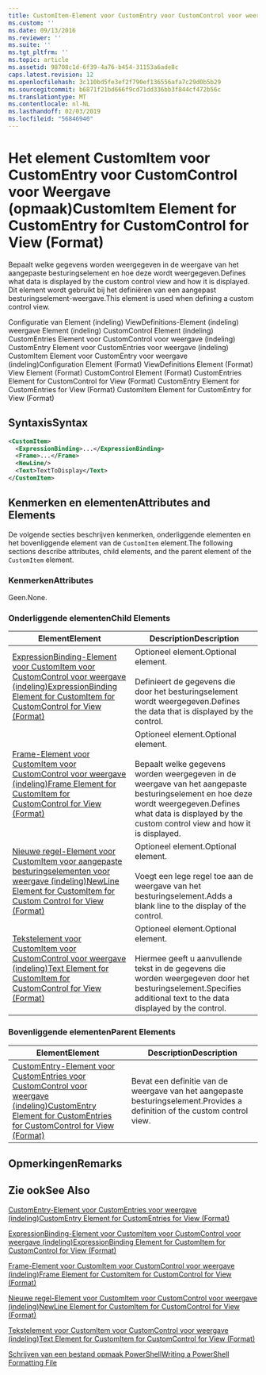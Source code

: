 ```yaml
---
title: CustomItem-Element voor CustomEntry voor CustomControl voor weergave (indeling) | Microsoft Docs
ms.custom: ''
ms.date: 09/13/2016
ms.reviewer: ''
ms.suite: ''
ms.tgt_pltfrm: ''
ms.topic: article
ms.assetid: 98708c1d-6f39-4a76-b454-31153a6ade8c
caps.latest.revision: 12
ms.openlocfilehash: 3c110bd5fe3ef2f790ef136556afa7c29d0b5b29
ms.sourcegitcommit: b6871f21bd666f9cd71dd336bb3f844cf472b56c
ms.translationtype: MT
ms.contentlocale: nl-NL
ms.lasthandoff: 02/03/2019
ms.locfileid: "56846940"
---
```

# <a name="customitem-element-for-customentry-for-customcontrol-for-view-format"></a><span data-ttu-id="022e9-102">Het element CustomItem voor CustomEntry voor CustomControl voor Weergave (opmaak)</span><span class="sxs-lookup"><span data-stu-id="022e9-102">CustomItem Element for CustomEntry for CustomControl for View (Format)</span></span>

<span data-ttu-id="022e9-103">Bepaalt welke gegevens worden weergegeven in de weergave van het aangepaste besturingselement en hoe deze wordt weergegeven.</span><span class="sxs-lookup"><span data-stu-id="022e9-103">Defines what data is displayed by the custom control view and how it is displayed.</span></span> <span data-ttu-id="022e9-104">Dit element wordt gebruikt bij het definiëren van een aangepast besturingselement-weergave.</span><span class="sxs-lookup"><span data-stu-id="022e9-104">This element is used when defining a custom control view.</span></span>

<span data-ttu-id="022e9-105">Configuratie van Element (indeling) ViewDefinitions-Element (indeling) weergave Element (indeling) CustomControl Element (indeling) CustomEntries Element voor CustomControl voor weergave (indeling) CustomEntry Element voor CustomEntries voor weergave (indeling) CustomItem Element voor CustomEntry voor weergave (indeling)</span><span class="sxs-lookup"><span data-stu-id="022e9-105">Configuration Element (Format) ViewDefinitions Element (Format) View Element (Format) CustomControl Element (Format) CustomEntries Element for CustomControl for View (Format) CustomEntry Element for CustomEntries for View (Format) CustomItem Element for CustomEntry for View (Format)</span></span>

## <a name="syntax"></a><span data-ttu-id="022e9-106">Syntaxis</span><span class="sxs-lookup"><span data-stu-id="022e9-106">Syntax</span></span>

```xml
<CustomItem>
  <ExpressionBinding>...</ExpressionBinding>
  <Frame>...</Frame>
  <NewLine/>
  <Text>TextToDisplay</Text>
</CustomItem>
```

## <a name="attributes-and-elements"></a><span data-ttu-id="022e9-107">Kenmerken en elementen</span><span class="sxs-lookup"><span data-stu-id="022e9-107">Attributes and Elements</span></span>

<span data-ttu-id="022e9-108">De volgende secties beschrijven kenmerken, onderliggende elementen en het bovenliggende element van de `CustomItem` element.</span><span class="sxs-lookup"><span data-stu-id="022e9-108">The following sections describe attributes, child elements, and the parent element of the `CustomItem` element.</span></span>

### <a name="attributes"></a><span data-ttu-id="022e9-109">Kenmerken</span><span class="sxs-lookup"><span data-stu-id="022e9-109">Attributes</span></span>

<span data-ttu-id="022e9-110">Geen.</span><span class="sxs-lookup"><span data-stu-id="022e9-110">None.</span></span>

### <a name="child-elements"></a><span data-ttu-id="022e9-111">Onderliggende elementen</span><span class="sxs-lookup"><span data-stu-id="022e9-111">Child Elements</span></span>

|<span data-ttu-id="022e9-112">Element</span><span class="sxs-lookup"><span data-stu-id="022e9-112">Element</span></span>|<span data-ttu-id="022e9-113">Description</span><span class="sxs-lookup"><span data-stu-id="022e9-113">Description</span></span>|
|-------------|-----------------|
|[<span data-ttu-id="022e9-114">ExpressionBinding-Element voor CustomItem voor CustomControl voor weergave (indeling)</span><span class="sxs-lookup"><span data-stu-id="022e9-114">ExpressionBinding Element for CustomItem for CustomControl for View (Format)</span></span>](./expressionbinding-element-for-customitem-for-customcontrol-for-view-format.md)|<span data-ttu-id="022e9-115">Optioneel element.</span><span class="sxs-lookup"><span data-stu-id="022e9-115">Optional element.</span></span><br /><br /> <span data-ttu-id="022e9-116">Definieert de gegevens die door het besturingselement wordt weergegeven.</span><span class="sxs-lookup"><span data-stu-id="022e9-116">Defines the data that is displayed by the control.</span></span>|
|[<span data-ttu-id="022e9-117">Frame-Element voor CustomItem voor CustomControl voor weergave (indeling)</span><span class="sxs-lookup"><span data-stu-id="022e9-117">Frame Element for CustomItem for CustomControl for View (Format)</span></span>](./frame-element-for-customitem-for-customcontrol-for-view-format.md)|<span data-ttu-id="022e9-118">Optioneel element.</span><span class="sxs-lookup"><span data-stu-id="022e9-118">Optional element.</span></span><br /><br /> <span data-ttu-id="022e9-119">Bepaalt welke gegevens worden weergegeven in de weergave van het aangepaste besturingselement en hoe deze wordt weergegeven.</span><span class="sxs-lookup"><span data-stu-id="022e9-119">Defines what data is displayed by the custom control view and how it is displayed.</span></span>|
|[<span data-ttu-id="022e9-120">Nieuwe regel-Element voor CustomItem voor aangepaste besturingselementen voor weergave (indeling)</span><span class="sxs-lookup"><span data-stu-id="022e9-120">NewLine Element for CustomItem for Custom Control for View (Format)</span></span>](./newline-element-for-customitem-for-customcontrol-for-view-format.md)|<span data-ttu-id="022e9-121">Optioneel element.</span><span class="sxs-lookup"><span data-stu-id="022e9-121">Optional element.</span></span><br /><br /> <span data-ttu-id="022e9-122">Voegt een lege regel toe aan de weergave van het besturingselement.</span><span class="sxs-lookup"><span data-stu-id="022e9-122">Adds a blank line to the display of the control.</span></span>|
|[<span data-ttu-id="022e9-123">Tekstelement voor CustomItem voor CustomControl voor weergave (indeling)</span><span class="sxs-lookup"><span data-stu-id="022e9-123">Text Element for CustomItem for CustomControl for View (Format)</span></span>](./text-element-for-customitem-for-customview-for-view-format.md)|<span data-ttu-id="022e9-124">Optioneel element.</span><span class="sxs-lookup"><span data-stu-id="022e9-124">Optional element.</span></span><br /><br /> <span data-ttu-id="022e9-125">Hiermee geeft u aanvullende tekst in de gegevens die worden weergegeven door het besturingselement.</span><span class="sxs-lookup"><span data-stu-id="022e9-125">Specifies additional text to the data displayed by the control.</span></span>|

### <a name="parent-elements"></a><span data-ttu-id="022e9-126">Bovenliggende elementen</span><span class="sxs-lookup"><span data-stu-id="022e9-126">Parent Elements</span></span>

|<span data-ttu-id="022e9-127">Element</span><span class="sxs-lookup"><span data-stu-id="022e9-127">Element</span></span>|<span data-ttu-id="022e9-128">Description</span><span class="sxs-lookup"><span data-stu-id="022e9-128">Description</span></span>|
|-------------|-----------------|
|[<span data-ttu-id="022e9-129">CustomEntry-Element voor CustomEntries voor CustomControl voor weergave (indeling)</span><span class="sxs-lookup"><span data-stu-id="022e9-129">CustomEntry Element for CustomEntries for CustomControl for View (Format)</span></span>](./customentry-element-for-customentries-for-customcontrol-for-view-format.md)|<span data-ttu-id="022e9-130">Bevat een definitie van de weergave van het aangepaste besturingselement.</span><span class="sxs-lookup"><span data-stu-id="022e9-130">Provides a definition of the custom control view.</span></span>|

## <a name="remarks"></a><span data-ttu-id="022e9-131">Opmerkingen</span><span class="sxs-lookup"><span data-stu-id="022e9-131">Remarks</span></span>

## <a name="see-also"></a><span data-ttu-id="022e9-132">Zie ook</span><span class="sxs-lookup"><span data-stu-id="022e9-132">See Also</span></span>

[<span data-ttu-id="022e9-133">CustomEntry-Element voor CustomEntries voor weergave (indeling)</span><span class="sxs-lookup"><span data-stu-id="022e9-133">CustomEntry Element for CustomEntries for View (Format)</span></span>](./customentry-element-for-customentries-for-customcontrol-for-view-format.md)

[<span data-ttu-id="022e9-134">ExpressionBinding-Element voor CustomItem voor CustomControl voor weergave (indeling)</span><span class="sxs-lookup"><span data-stu-id="022e9-134">ExpressionBinding Element for CustomItem for CustomControl for View (Format)</span></span>](./expressionbinding-element-for-customitem-for-customcontrol-for-view-format.md)

[<span data-ttu-id="022e9-135">Frame-Element voor CustomItem voor CustomControl voor weergave (indeling)</span><span class="sxs-lookup"><span data-stu-id="022e9-135">Frame Element for CustomItem for CustomControl for View (Format)</span></span>](./frame-element-for-customitem-for-customcontrol-for-view-format.md)

[<span data-ttu-id="022e9-136">Nieuwe regel-Element voor CustomItem voor CustomControl voor weergave (indeling)</span><span class="sxs-lookup"><span data-stu-id="022e9-136">NewLine Element for CustomItem for CustomControl for View (Format)</span></span>](./newline-element-for-customitem-for-customcontrol-for-view-format.md)

[<span data-ttu-id="022e9-137">Tekstelement voor CustomItem voor CustomControl voor weergave (indeling)</span><span class="sxs-lookup"><span data-stu-id="022e9-137">Text Element for CustomItem for CustomControl for View (Format)</span></span>](./text-element-for-customitem-for-customview-for-view-format.md)

[<span data-ttu-id="022e9-138">Schrijven van een bestand opmaak PowerShell</span><span class="sxs-lookup"><span data-stu-id="022e9-138">Writing a PowerShell Formatting File</span></span>](./writing-a-powershell-formatting-file.md)
